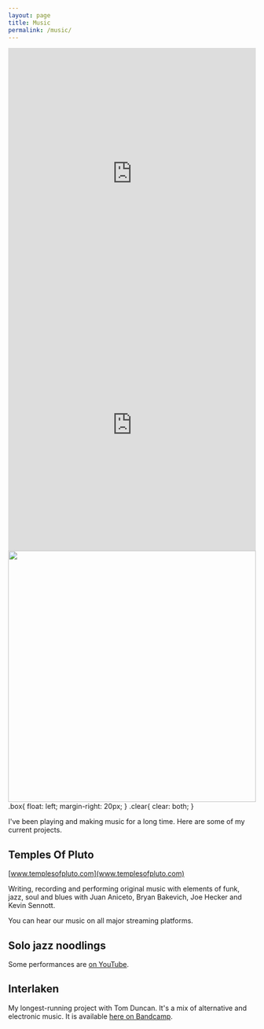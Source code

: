 ```yaml
---
layout: page
title: Music
permalink: /music/
---
```


<div class="box">
  <iframe src="https://www.youtube.com/embed/tXqyDNS22SM" allow="accelerometer; autoplay; clipboard-write; encrypted-media; gyroscope; picture-in-picture" allowfullscreen frameborder="0" width="100%" height="512" align="left"></iframe>
</div>

<div class="box">
  <iframe src="https://open.spotify.com/embed/album/0AoOgrH4Gsdl45BjwQeOGu" frameborder="0" scrolling="no" width="100%" height="512" align="center" allowtransparency="true" allow="encrypted-media"></iframe>
</div>

<div class="box">
  <img src="../content/sam_gtr_small.jpeg" frameborder="0" width="100%" height="512" align="right"></img>
</div>

.box{
    float: left;
    margin-right: 20px;
}
.clear{
    clear: both;
}

I've been playing and making music for a long time. Here are some of my current
projects.

Temples Of Pluto
---
[www.templesofpluto.com](www.templesofpluto.com)

Writing, recording and performing original music with elements of funk, jazz,
soul and blues with Juan Aniceto, Bryan Bakevich, Joe Hecker and Kevin Sennott.

You can hear our music on all major streaming platforms.

Solo jazz noodlings
---
Some performances are [on YouTube](https://www.youtube.com/channel/UC3ZWIGMG6HZFz-5yePfdZ2A).


Interlaken
---
My longest-running project with Tom Duncan. It's a mix of alternative and
electronic music. It is available [here on Bandcamp](https://interlakenmusic.bandcamp.com/).
